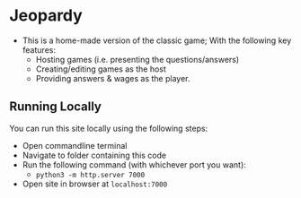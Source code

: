# Jeopardy
* This is a home-made version of the classic game; With the following key features:
	* Hosting games (i.e. presenting the questions/answers)
	* Creating/editing games as the host
	* Providing answers &amp; wages as the player.

## Running Locally
You can run this site locally using the following steps:

* Open commandline terminal 
* Navigate to folder containing this code
* Run the following command (with whichever port you want): 
	* `python3 -m http.server 7000`
* Open site in browser at `localhost:7000` 